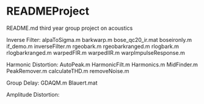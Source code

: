# READMEProject
README.md third year group project on acoustics

Inverse Filter:
  alpaToSigma.m
  barkwarp.m
  bose_qc20_ir.mat
  boseironly.m
  if_demo.m
  inverseFilter.m
  rgeobark.m
  rgeobarkranged.m
  rlogbark.m
  rlogbarkranged.m
  warpedFIR.m
  warpedIIR.m
  warpImpulseResponse.m
  
Harmonic Distortion:
  AutoPeak.m
  HarmonicFilt.m
  Harmonics.m
  MidFinder.m
  PeakRemover.m
  calculateTHD.m
  removeNoise.m

Group Delay:
  GDAQM.m
  Blauert.mat

Amplitude Distortion:

